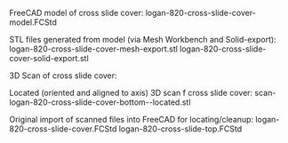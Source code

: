 FreeCAD model of cross slide cover:
	logan-820-cross-slide-cover-model.FCStd

STL files generated from model (via Mesh Workbench and Solid-export):
	logan-820-cross-slide-cover-mesh-export.stl
	logan-820-cross-slide-cover-solid-export.stl
	
3D Scan of cross slide cover:

Located (oriented and aligned to axis) 3D scan f cross slide cover:
	scan-logan-820-cross-slide-cover-bottom--located.stl

Original import of scanned files into FreeCAD for locating/cleanup:
	logan-820-cross-slide-cover.FCStd
	logan-820-cross-slide-top.FCStd
